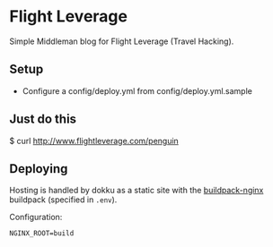 Flight Leverage
===============

Simple Middleman blog for Flight Leverage (Travel Hacking).

## Setup

* Configure a config/deploy.yml from config/deploy.yml.sample

## Just do this

  $ curl http://www.flightleverage.com/penguin

## Deploying

Hosting is handled by dokku as a static site with the [buildpack-nginx](https://github.com/dokku/buildpack-nginx) buildpack (specified in `.env`).

Configuration:

    NGINX_ROOT=build
